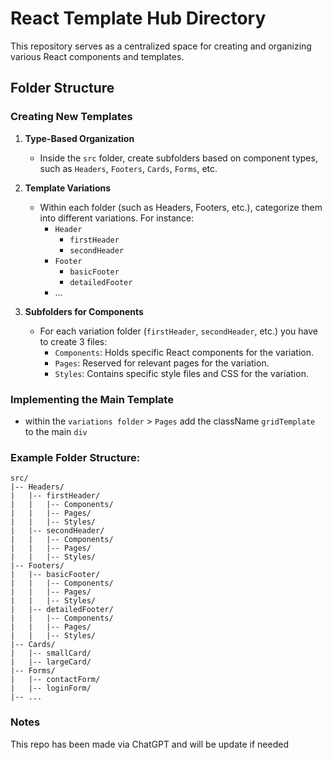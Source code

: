 # React Template Hub Directory

This repository serves as a centralized space for creating and organizing various React components and templates.

## Folder Structure

### Creating New Templates

1. **Type-Based Organization**
    - Inside the `src` folder, create subfolders based on component types, such as `Headers`, `Footers`, `Cards`, `Forms`, etc.

3. **Template Variations**
    - Within each folder (such as Headers, Footers, etc.), categorize them into different variations. For instance:
        - `Header`
            - `firstHeader`
            - `secondHeader`
        - `Footer`
            - `basicFooter`
            - `detailedFooter`
        - ...

4. **Subfolders for Components**
    - For each variation folder (`firstHeader`, `secondHeader`, etc.) you have to create 3 files:
        - `Components`: Holds specific React components for the variation.
        - `Pages`: Reserved for relevant pages for the variation.
        - `Styles`: Contains specific style files and CSS for the variation.

### Implementing the Main Template

- within the `variations folder` > `Pages` add the className `gridTemplate` to the main `div`

### Example Folder Structure:

```plaintext
src/
|-- Headers/
|   |-- firstHeader/
|   |   |-- Components/
|   |   |-- Pages/
|   |   |-- Styles/
|   |-- secondHeader/
|   |   |-- Components/
|   |   |-- Pages/
|   |   |-- Styles/
|-- Footers/
|   |-- basicFooter/
|   |   |-- Components/
|   |   |-- Pages/
|   |   |-- Styles/
|   |-- detailedFooter/
|   |   |-- Components/
|   |   |-- Pages/
|   |   |-- Styles/
|-- Cards/
|   |-- smallCard/
|   |-- largeCard/
|-- Forms/
|   |-- contactForm/
|   |-- loginForm/
|-- ...
```

### Notes

This repo has been made via ChatGPT and will be update if needed